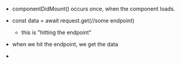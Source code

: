 * componentDidMount() occurs once, when the component loads.
* const data = await request.get(//some endpoint)
    * this is "hitting the endpoint"

* when we hit the endpoint, we get the data
* 
